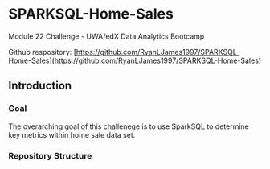 # SPARKSQL-Home-Sales
Module 22 Challenge - UWA/edX Data Analytics Bootcamp

Github respository: [https://github.com/RyanLJames1997/SPARKSQL-Home-Sales](https://github.com/RyanLJames1997/SPARKSQL-Home-Sales)

## Introduction

### Goal
The overarching goal of this challenege is to use SparkSQL to determine key metrics within home sale data set.

### Repository Structure
